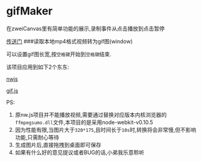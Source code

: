 # gifMaker
在zweiCanvas里有简单功能的展示,录制事件从点击播放到点击暂停

[传送门](http://nodecanvas.duapp.com/zweiGif.html "zweiGif")
###读取本地mp4格式视频转为gif图(window)

可以设置gif图长宽,按`空格键`开始到`空格键`结束.

该项目应用到如下2个东东:

[nwjs](https://github.com/nwjs/nw.js)

[gif.js](https://github.com/jnordberg/gif.js)

PS:

 1. 原nw.js项目并不能播放视频,需要通过替换对应版本内核浏览器的`ffmpegsumo.dll`文件,本项目的是采用node-webkit-v0.10.5
 2. 因为性能有限,当图片大于`320*175`,且时间长于`10s`时,转换将会非常慢,但不影响功能,只需耐心等待
 3. 生成图片后,直接拖拽到桌面即可保存
 4. 如果有什么好的意见提议或者BUG的话,小弟我乐意聆听